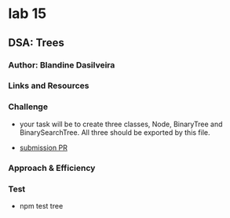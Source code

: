# lab 15

## DSA: Trees

### Author: Blandine Dasilveira

### Links and Resources


### Challenge
- your task will be to create three classes, Node, BinaryTree and BinarySearchTree. All three should be exported by this file.


- [submission PR](https://github.com/Blandine12/data-structures-and-algorithms/pull/31)


### Approach & Efficiency


### Test
- npm test tree